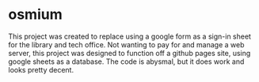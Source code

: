 # osmium
This project was created to replace using a google form as a sign-in sheet for the library and tech office. Not wanting to pay for and manage a web server, this project was designed to function off a github pages site, using google sheets as a database. The code is abysmal, but it does work and looks pretty decent.

